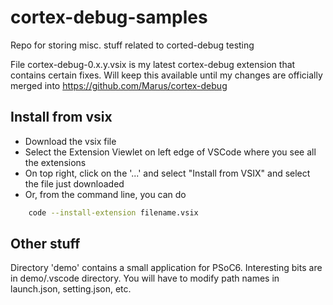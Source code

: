 # cortex-debug-samples

Repo for storing misc. stuff related to corted-debug testing

File cortex-debug-0.x.y.vsix is my latest cortex-debug extension that contains certain fixes. Will keep this available until my changes are officially merged into <https://github.com/Marus/cortex-debug>

## Install from vsix

* Download the vsix file
* Select the Extension Viewlet on left edge of VSCode where you see all the extensions
* On top right, click on the '...' and select "Install from VSIX" and select the file just downloaded
* Or, from the command line, you can do

```bash
    code --install-extension filename.vsix
```

## Other stuff

Directory 'demo' contains a small application for PSoC6. Interesting bits are in demo/.vscode directory. You will have to modify path names in launch.json, setting.json, etc.

